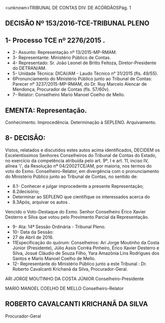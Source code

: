 &lt;unknown&gt;TRIBUNAL DE CONTAS DIV. DE ACÓRDÃOSPág. 1

## DECISÃO Nº 153/2016-TCE-TRIBUNAL PLENO

## 1- Processo TCE nº 2276/2015 .

- 2- Assunto: Representação nº 13/2015-MP-RMAM.
- 3- Representante: Ministério Público de Contas.
- 4- Representado: Sr. João Leonel de Britto Feitoza, Diretor-Presidente do DETRAN/AM.
- 5- Unidade Técnica: DICAI/AM - Laudo Técnico n° 31/2015 (fls. 49/55).
- 6Pronunciamento  do  Ministério  Público  junto  ao  Tribunal  de  Contas: Parecer  nº 3237/2015-MP-RMAM, do Dr. Ruy Marcelo Alencar de Mendonça, Procurador de Contas (fls. 57/60v).
- 7- Relator: Conselheiro Mario Manoel Coelho de Mello.

## EMENTA: Representação.

Conhecimento. Improcedência. Determinação à SEPLENO. Arquivamento.

## 8- DECISÃO:

Vistos,  relatados  e  discutidos  estes  autos  acima  identificados, DECIDEM os Excelentíssimos Senhores Conselheiros do Tribunal de Contas do Estado,  no exercício da competência atribuída pelo art. 9º, I e art. 11, inciso IV, alínea 'i', da Resolução nº 04/2002TCE/AM, por maioria, nos termos do voto do Exmo. Conselheiro-Relator, em divergência com o pronunciamento do Ministério Público junto ao Tribunal de Contas, no sentido de:

- 8.1- Conhecer e julgar improcedente a presente Representação;
- 8.2decisório;
- Determinar  ao  SEPLENO que  cientifique os interessados acerca  do
- 8.3Após, arquivar os autos .

Vencido  o  Voto-Destaque do Exmo. Senhor Conselheiro Érico Xavier Desterro e Silva que votou pelo Provimento Parcial da Representação.

- 9- Ata: 14ª Sessão Ordinária - Tribunal Pleno.
- 10- Data da Sessão:
- 27 de Abril de 2016.
- 11Especificação do quórum: Conselheiros: Ari Jorge Moutinho da Costa Júnior (Presidente),  Júlio  Assis Corrêa  Pinheiro,  Érico  Xavier  Desterro  e  Silva,  Josué  Cláudio  de Souza Filho, Yara Amazônia Lins Rodrigues dos Santos e Mario Manoel Coelho de Mello.
- 12-  Representante  do Ministério  Público  junto  a  este Tribunal :  Dr.  Roberto  Cavalcanti Krichanã da Silva, Procurador-Geral.

ARI JORGE MOUTINHO DA COSTA JÚNIOR Conselheiro-Presidente

MARIO MANOEL COELHO DE MELLO Conselheiro-Relator

## ROBERTO CAVALCANTI KRICHANÃ DA SILVA

Procurador-Geral